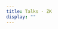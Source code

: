 ```yaml
---
title: Talks - ZK
display: ""
---
```


<SubNav/>

<ClientOnly>
  <Plum/>
</ClientOnly>

<ListPosts type="talk"/>
